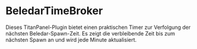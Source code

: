 # BeledarTimeBroker
 Dieses TitanPanel-Plugin bietet einen praktischen Timer zur Verfolgung der nächsten Beledar-Spawn-Zeit. Es zeigt die verbleibende Zeit bis zum nächsten Spawn an und wird jede Minute aktualisiert.
